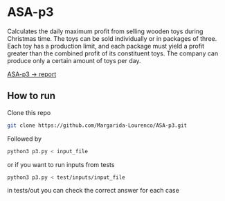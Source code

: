 # ASA-p3

Calculates the daily maximum profit from selling wooden toys during Christmas time. The toys can be sold individually or in packages of three. Each toy has a production limit, and each package must yield a profit greater than the combined profit of its constituent toys. The company can produce only a certain amount of toys per day.

[ASA-p3 -> report](https://www.overleaf.com/5896521328hkvcgpvgtjxw#6cff14)

## How to run 

Clone this repo
```bash
git clone https://github.com/Margarida-Lourenco/ASA-p3.git
```

Followed by
```bash
python3 p3.py < input_file
```
or if you want to run inputs from tests
```bash
python3 p3.py < test/inputs/input_file
```

in tests/out you can check the correct answer for each case
